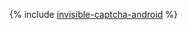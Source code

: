 {% include [invisible-captcha-android](../../../../_tutorials/security/invisible-captcha-android.md) %}